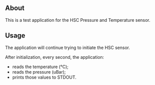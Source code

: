 ## About
This is a test application for the HSC Pressure and Temperature sensor.

## Usage
The application will continue trying to initiate the HSC sensor.

After initialization, every second, the application:
* reads the temperature (°C);
* reads the pressure (uBar);
* prints those values to STDOUT.
